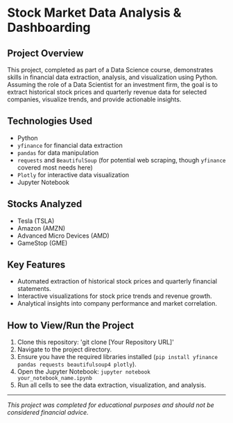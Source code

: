 # Stock Market Data Analysis & Dashboarding

## Project Overview
This project, completed as part of a Data Science course, demonstrates skills in financial data extraction, analysis, and visualization using Python. Assuming the role of a Data Scientist for an investment firm, the goal is to extract historical stock prices and quarterly revenue data for selected companies, visualize trends, and provide actionable insights.

## Technologies Used
- Python
- `yfinance` for financial data extraction
- `pandas` for data manipulation
- `requests` and `BeautifulSoup` (for potential web scraping, though `yfinance` covered most needs here)
- `Plotly` for interactive data visualization
- Jupyter Notebook

## Stocks Analyzed
- Tesla (TSLA)
- Amazon (AMZN)
- Advanced Micro Devices (AMD)
- GameStop (GME)

## Key Features
- Automated extraction of historical stock prices and quarterly financial statements.
- Interactive visualizations for stock price trends and revenue growth.
- Analytical insights into company performance and market correlation.

## How to View/Run the Project
1. Clone this repository: 'git clone [Your Repository URL]'
2. Navigate to the project directory.
3. Ensure you have the required libraries installed (`pip install yfinance pandas requests beautifulsoup4 plotly`).
4. Open the Jupyter Notebook: `jupyter notebook your_notebook_name.ipynb`
5. Run all cells to see the data extraction, visualization, and analysis.

---
*This project was completed for educational purposes and should not be considered financial advice.*
